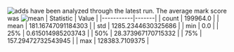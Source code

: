 ![adds](https://img.shields.io/badge/199964-addresses-yellow) have been analyzed through the latest run.
The average mark score was ![mean](https://img.shields.io/badge/~-181-yellow)
| Statistic | Value |
|-----------|-------|
| count | 199964.0 |
| mean | 181.16747091184303 |
| std | 1285.2344630325686 |
| min | 0.0 |
| 25% | 0.615014985203743 |
| 50% | 28.373967170715332 |
| 75% | 157.29472732543945 |
| max | 128383.7109375 |
